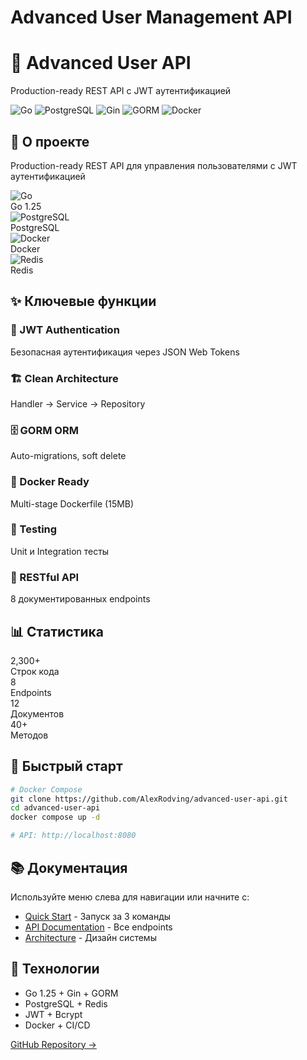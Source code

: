 # Advanced User Management API

<div class="hero">
  <h1>🚀 Advanced User API</h1>
  <p>Production-ready REST API с JWT аутентификацией</p>
  <div class="hero-badges">
    <img src="https://img.shields.io/badge/Go-1.25-00ADD8?logo=go&logoColor=white" alt="Go">
    <img src="https://img.shields.io/badge/PostgreSQL-15-336791?logo=postgresql&logoColor=white" alt="PostgreSQL">
    <img src="https://img.shields.io/badge/Gin-Web%20Framework-00ADD8" alt="Gin">
    <img src="https://img.shields.io/badge/GORM-ORM-00ADD8" alt="GORM">
    <img src="https://img.shields.io/badge/Docker-Ready-2496ED?logo=docker&logoColor=white" alt="Docker">
  </div>
</div>

## 🎯 О проекте

Production-ready REST API для управления пользователями с JWT аутентификацией

<div class="tech-stack">
  <div class="tech-item">
    <img src="https://cdn.jsdelivr.net/gh/devicons/devicon/icons/go/go-original.svg" alt="Go">
    <div>Go 1.25</div>
  </div>
  <div class="tech-item">
    <img src="https://cdn.jsdelivr.net/gh/devicons/devicon/icons/postgresql/postgresql-original.svg" alt="PostgreSQL">
    <div>PostgreSQL</div>
  </div>
  <div class="tech-item">
    <img src="https://cdn.jsdelivr.net/gh/devicons/devicon/icons/docker/docker-original.svg" alt="Docker">
    <div>Docker</div>
  </div>
  <div class="tech-item">
    <img src="https://cdn.jsdelivr.net/gh/devicons/devicon/icons/redis/redis-original.svg" alt="Redis">
    <div>Redis</div>
  </div>
</div>

## ✨ Ключевые функции

<div class="features-grid">
  <div class="feature-card">
    <h3>🔐 JWT Authentication</h3>
    <p>Безопасная аутентификация через JSON Web Tokens</p>
  </div>
  
  <div class="feature-card">
    <h3>🏗️ Clean Architecture</h3>
    <p>Handler → Service → Repository</p>
  </div>
  
  <div class="feature-card">
    <h3>🗄️ GORM ORM</h3>
    <p>Auto-migrations, soft delete</p>
  </div>
  
  <div class="feature-card">
    <h3>🐳 Docker Ready</h3>
    <p>Multi-stage Dockerfile (15MB)</p>
  </div>
  
  <div class="feature-card">
    <h3>🧪 Testing</h3>
    <p>Unit и Integration тесты</p>
  </div>
  
  <div class="feature-card">
    <h3>📡 RESTful API</h3>
    <p>8 документированных endpoints</p>
  </div>
</div>

## 📊 Статистика

<div class="stats">
  <div class="stat-item">
    <div class="stat-number">2,300+</div>
    <div class="stat-label">Строк кода</div>
  </div>
  <div class="stat-item">
    <div class="stat-number">8</div>
    <div class="stat-label">Endpoints</div>
  </div>
  <div class="stat-item">
    <div class="stat-number">12</div>
    <div class="stat-label">Документов</div>
  </div>
  <div class="stat-item">
    <div class="stat-number">40+</div>
    <div class="stat-label">Методов</div>
  </div>
</div>

## 🚀 Быстрый старт

```bash
# Docker Compose
git clone https://github.com/AlexRodving/advanced-user-api.git
cd advanced-user-api
docker compose up -d

# API: http://localhost:8080
```

## 📚 Документация

Используйте меню слева для навигации или начните с:

- [Quick Start](docs/QUICKSTART.md) - Запуск за 3 команды
- [API Documentation](docs/API.md) - Все endpoints
- [Architecture](docs/ARCHITECTURE.md) - Дизайн системы

## 💼 Технологии

- Go 1.25 + Gin + GORM
- PostgreSQL + Redis
- JWT + Bcrypt
- Docker + CI/CD

[GitHub Repository →](https://github.com/AlexRodving/advanced-user-api)

